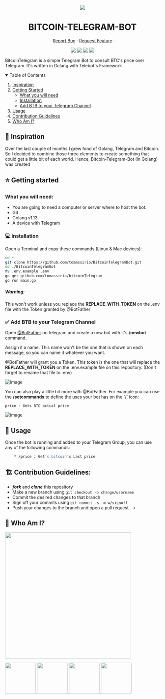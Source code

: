 <p align="center"><img src="https://i.imgur.com/a1H1sQa.png"/></p>

<p align="center">
  <h1 align="center">BITCOIN-TELEGRAM-BOT</h1>
  <p align="center">
    ·
    <a href="https://github.com/tomassirio/bitcoinTelegramBot/issues">Report Bug</a>
    ·
    <a href="https://github.com/tomassirio/bitcoinTelegramBot/issues">Request Feature</a>
    ·
  </p>
</p>

<p align="center">
  <a href="https://github.com/tomassirio/bitcoinTelegramBot/graphs/contributors"><img src="	https://img.shields.io/github/issues/tomassirio/BitcoinTelegramBot"></a>
  <a href="https://github.com/tomassirio/BitcoinTelegramBot/blob/master/LICENSE"><img src="https://img.shields.io/github/license/tomassirio/BitcoinTelegramBot"></a>
  <a href="https://github.com/tomassirio/bitcoinTelegramBot/network/members"><img src="https://img.shields.io/github/forks/tomassirio/BitcoinTelegramBot"></a>
  <a href="https://img.shields.io/github/stars/tomassirio/bitcoinTelegramBot"><img src="https://img.shields.io/github/stars/tomassirio/BitcoinTelegramBot"></a>
</p>

BitcoinTelegram is a simple Telegram Bot to consult BTC's price over Telegram. It's written in Golang with Telebot's Framework

<!-- TABLE OF CONTENTS -->
<details open="open">
  <summary>Table of Contents</summary>
  <ol>
    <li>
      <a href="#tada-inspiration">Inspiration</a>
    </li>
    <li>
      <a href="#star-getting-started">Getting Started</a>
      <ul>
        <li><a href="#what-you-will-need">What you will need</a></li>
        <li><a href="#computer-installation">Installation</a></li>
        <li><a href="#white_check_mark-add-btb-to-your-telegram-channel">Add BTB to your Telegram Channel</a></li>
      </ul>
    </li>
    <li><a href="#battery-usage">Usage</a></li>
    <li><a href="#building_construction-contribution-guidelines">Contribution Guidelines</a></li>
    <li><a href="bust_in_silhouette-who-am-i">Who Am I?</a></li>
  </ol>
</details>

## :tada: Inspiration

Over the last couple of months I grew fond of Golang, Telegram and Bitcoin. So I decided to combine those three elements to create something that could get a little bit of each world. Hence, Bitcoin-Telegram-Bot (in Golang) was created

## :star: Getting started

### What you will need:

- You are going to need a computer or server where to host the bot.
- Git
- Golang v1.13
- A device with Telegram

### :computer: Installation

Open a Terminal and copy these commands (Linux & Mac devices):

```bash
cd ~
git clone https://github.com/tomassirio/BitcoinTelegramBot.git
cd ./BitcoinTelegramBot
mv .env.example .env
go get github.com/tomassirio/bitcoinTelegram
go run main.go
```

##### Warning: 
This won't work unless you replace the **REPLACE_WITH_TOKEN** on the .env file with the Token granted by @BotFather

### :white_check_mark: Add BTB to your Telegram Channel

Open [@BotFather](https://telegram.me/botfather) on telegram and create a new bot with it's __/newbot__ command.

Assign it a name. This name won't be the one that is shown on each message, so you can name it whatever you want.

@BotFather will grant you a Token. This token is the one that will replace the **REPLACE_WITH_TOKEN** on the .env.example file on this repository. (Don't forget to rename that file to .env)

![image](https://i.imgur.com/RC8anHA.png)

You can also play a little bit more with @BotFather. For example you can use the __/setcommands__ to define the uses your bot has on the '/' icon:

```
price - Gets BTC actual price
```

![image](https://i.imgur.com/qff7KzW.png)

## :battery: Usage

Once the bot is running and added to your Telegram Group, you can use any of the following commands:

```sh
    * /price : Get's bitcoin's Last price
```

## :building_construction: Contribution Guidelines:

-   **_fork_** and **_clone_** this repository
-   Make a new branch using `git checkout -b change/username`
-   Commit the desired changes to that branch
-   Sign off your commits using `git commit -s -m w/signoff`
-   Push your changes to the branch and open a pull request
 -->

## :bust_in_silhouette: Who Am I?

<img src="https://media.discordapp.net/attachments/763140054825697301/763681938652528690/logo-design-branding-logo-tool-open-electronic-1-5f7ed02bc8247.png?width=468&height=468" width="410" height="410" /></p>

  <a href="mailto:tomassirio@gmail.com?Subject=Tomas%20You%20Are%20Amazing!">
      <img src="https://cdn2.downdetector.com/static/uploads/logo/image21.png" width="100"; height="100"/>
  </a>
  <a href="https://www.linkedin.com/in/tomassirio/">
      <img src="https://external-content.duckduckgo.com/iu/?u=https%3A%2F%2Fimage.flaticon.com%2Ficons%2Fpng%2F512%2F174%2F174857.png&f=1&nofb=1" width="100"; height="100"/>
  </a>
  <a href="https://dev.to/tomassirio">
      <img src="https://avatars3.githubusercontent.com/u/13521919?s=280&v=4" width="100"; height="100"/>
  </a>
  <a href="https://www.buymeacoffee.com/tomassirio1">
      <img src="https://i.pinimg.com/originals/60/fd/e8/60fde811b6be57094e0abc69d9c2622a.jpg" width="100"; height="100"/>
  </a>